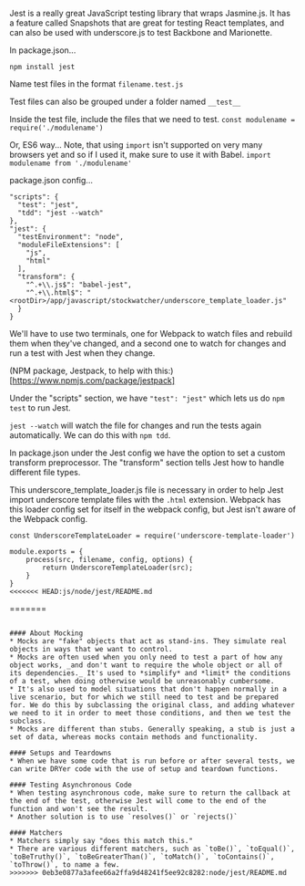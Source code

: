Jest is a really great JavaScript testing library that wraps Jasmine.js. It has a feature called Snapshots that are great for testing React templates, and can also be used with underscore.js to test Backbone and Marionette.

In package.json...

`npm install jest`

Name test files in the format `filename.test.js`

Test files can also be grouped under a folder named `__test__`

Inside the test file, include the files that we need to test.
`const modulename = require('./modulename')`

Or, ES6 way...
Note, that using `import` isn't supported on very many browsers yet and so if I used it, make sure to use it with Babel.
`import modulename from './modulename'`

package.json config...
```
"scripts": {
  "test": "jest",
  "tdd": "jest --watch"
},
"jest": {
  "testEnvironment": "node",
  "moduleFileExtensions": [
    "js",
    "html"
  ],
  "transform": {
    "^.+\\.js$": "babel-jest",
    "^.+\\.html$": "<rootDir>/app/javascript/stockwatcher/underscore_template_loader.js"
  }
}
```

We'll have to use two terminals, one for Webpack to watch files and rebuild them when they've changed, and a second one to watch for changes and run a test with Jest when they change.

(NPM package, Jestpack, to help with this:)[https://www.npmjs.com/package/jestpack]

Under the "scripts" section, we have `"test": "jest"` which lets us do `npm test` to run Jest.

`jest --watch` will watch the file for changes and run the tests again automatically. We can do this with `npm tdd`.

In package.json under the Jest config we have the option to set a custom transform preprocessor. The "transform" section tells Jest how to handle different file types.

This underscore_template_loader.js file is necessary in order to help Jest import underscore template files with the `.html` extension. Webpack has this loader config set for itself in the webpack config, but Jest isn't aware of the Webpack config.  

```
const UnderscoreTemplateLoader = require('underscore-template-loader')

module.exports = {
    process(src, filename, config, options) {
        return UnderscoreTemplateLoader(src);
    }
}
<<<<<<< HEAD:js/node/jest/README.md
```
=======
```

#### About Mocking
* Mocks are "fake" objects that act as stand-ins. They simulate real objects in ways that we want to control.
* Mocks are often used when you only need to test a part of how any object works, _and don't want to require the whole object or all of its dependencies._ It's used to *simplify* and *limit* the conditions of a test, when doing otherwise would be unreasonably cumbersome. 
* It's also used to model situations that don't happen normally in a live scenario, but for which we still need to test and be prepared for. We do this by subclassing the original class, and adding whatever we need to it in order to meet those conditions, and then we test the subclass. 
* Mocks are different than stubs. Generally speaking, a stub is just a set of data, whereas mocks contain methods and functionality.

#### Setups and Teardowns
* When we have some code that is run before or after several tests, we can write DRYer code with the use of setup and teardown functions.

#### Testing Asynchronous Code
* When testing asynchronous code, make sure to return the callback at the end of the test, otherwise Jest will come to the end of the function and won't see the result.
* Another solution is to use `resolves()` or `rejects()`

#### Matchers
* Matchers simply say "does this match this."
* There are various different matchers, such as `toBe()`, `toEqual()`, `toBeTruthy()`, `toBeGreaterThan()`, `toMatch()`, `toContains()`, `toThrow()`, to name a few. 
>>>>>>> 0eb3e0877a3afee66a2ffa9d48241f5ee92c8282:node/jest/README.md
